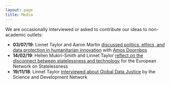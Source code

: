 ```yaml
---
layout: page
title: Media
---
```


We are occasionally interviewed or asked to contribute our ideas to non-academic outlets:

- __03/07/19__: Linnet Taylor and Aaron Martin [discussed politics, ethics, and data protection in humanitarian innovation](https://the-orange-canuck.simplecast.com/episodes/frontiers-in-digital-humanitarianism-part-2) with [Amos Doornbos](https://thisisamos.com)
- __14/02/19__: Hellen Mukiri-Smith and Linnet Taylor [reflect on the disconnect between statelessness and technology](https://www.statelessness.eu/blog/global-data-justice-framing-misfit-between-statelessness-and-technology) for the European Network on Statelessness
- __19/11/18__: Linnet Taylor [interviewed about Global Data Justice](https://www.scidev.net/global/data/supported-content/big-data-power-to-corporations.html) by the Science and Development Network
